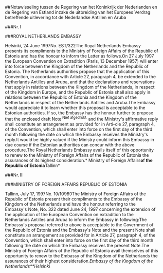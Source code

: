 <meta http-equiv='Content-Type' content='text/html; charset=utf-8' />

##Notawisseling tussen de Regering van het Koninkrijk der Nederlanden en de Regering van Estland inzake de uitbreiding van het Europees Verdrag betreffende uitlevering tot de Nederlandse Antillen en Aruba

###Nr. I 

###ROYAL NETHERLANDS EMBASSY

Helsinki, 24 June 1997No. EST/322The Royal Netherlands Embassy presents its compliments to the Ministry of Foreign Affairs of the Republic of Estonia and has the honour to inform the Latter as follows.On 27 July 1997 the European Convention on Extradition (Paris, 13 December 1957) will enter into force between the Kingdom of the Netherlands and the Republic of Estonia. The Netherlands authorities propose that the application of this Convention, in accordance with Article 27, paragraph 4, be extended to the Netherlands Antilles and Aruba, and that the declarations and reservations that apply in relations between the Kingdom of the Netherlands, in respect of the Kingdom in Europe, and the Republic of Estonia shall also apply in relations between the Republic of Estonia and the Kingdom of the Netherlands in respect of the Netherlands Antilles and Aruba.The Embassy would appreciate it to learn whether this proposal is acceptable to the Estonian authorities. If so, the Embassy has the honour further to propose that the enclosed draft Note<sup> Niet afgedrukt. </sup> and the Ministry's affirmative reply shall constitute an arrangement as provided for in Arti-cle 27, paragraph 4, of the Convention, which shall enter into force on the first day of the third month following the date on which the Embassy receives the Ministry's reply.It would be highly valued if the Ministry could inform this Embassy in due course if the Estonian authorities can concur with the above procedure.The Royal Netherlands Embassy avails itself of this opportunity to renew to the Ministry of Foreign Affairs of the Republic of Estonia the assurances of its highest consideration.* Ministry of Foreign Affairs**of the Republic of Estonia**Tallinn*

###Nr. II 

###MINISTRY OF FOREIGN AFFAIRS REPUBLIC OF ESTONIA

Tallinn, July 17, 1997No. 10/10980The Ministry of Foreign Affairs of the Republic of Estonia present their compliments to the Embassy of the Kingdom of the Netherlands and have the honour referring to the Embassy's Note, No. 322 dated June 24, 1997 concerning the extension of the application of the European Convention on extradition to the Netherlands Antilles and Aruba to inform the Embassy in following:The Embassy's proposal referred to above is acceptable to the Government of the Republic of Estonia and the Embassy's Note and the present Note shall constitute an arrangement as provided for in Article 27, paragraph 4, of the Convention, which shall enter into force on the first day of the third month following the date on which the Embassy receives the present Note.The Ministry of Foreign Affairs of the Republic of Estonia avail themselves of this opportunity to renew to the Embassy of the Kingdom of the Netherlands the assurances of their highest consideration.*Embassy of the Kingdom of the Netherlands**Helsinki*
